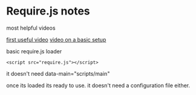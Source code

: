 # Require.js notes

most helpful videos

[first useful video](https://www.youtube.com/watch?v=eRqsZqLyYaU)
[video on a basic setup](https://www.youtube.com/watch?v=VGlDR1QiV3A)

basic require.js loader
```
<script src="require.js"></script>
```

it doesn't need data-main="scripts/main"

once its loaded its ready to use. it doesn't need a configuration file either.
